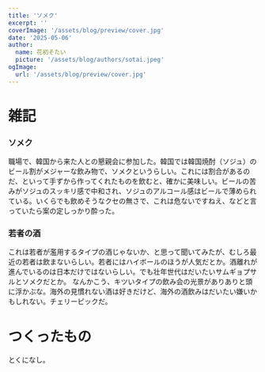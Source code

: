 ```yaml
---
title: 'ソメク'
excerpt: ''
coverImage: '/assets/blog/preview/cover.jpg'
date: '2025-05-06'
author:
  name: 花初そたい
  picture: '/assets/blog/authors/sotai.jpeg'
ogImage:
  url: '/assets/blog/preview/cover.jpg'
---
```

# 雑記
### ソメク
職場で、韓国から来た人との懇親会に参加した。韓国では韓国焼酎（ソジュ）のビール割がメジャーな飲み物で、ソメクというらしい。これには割合があるのだ、といって手ずから作ってくれたものを飲むと、確かに美味しい。ビールの苦みがソジュのスッキリ感で中和され、ソジュのアルコール感はビールで薄められている。いくらでも飲めそうなクセの無さで、これは危ないですねえ、などと言っていたら案の定しっかり酔った。

### 若者の酒
これは若者が濫用するタイプの酒じゃないか、と思って聞いてみたが、むしろ最近の若者は飲まないらしい。若者にはハイボールのほうが人気だとか。酒離れが進んでいるのは日本だけではないらしい。でも壮年世代はだいたいサムギョプサルとソメクだとか。
なんかこう、キツいタイプの飲み会の光景がありありと頭に浮かぶな。海外の見慣れない酒は好きだけど、海外の酒飲みはだいたい嫌いかもしれない。チェリーピックだ。

# つくったもの
とくになし。